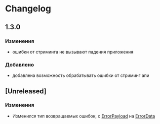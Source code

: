 # Changelog

## 1.3.0

### Изменения
- ошибки от стриминга не вызывают падения приложения

### Добавлено
- добавлена возможность обрабатывать ошибки от стриминг апи

## [Unreleased]

### Изменения
- Изменился тип возвращаемых ошибок, с [ErrorPayload](https://github.com/TinkoffCreditSystems/invest-openapi-js-sdk/blob/master/src/domain.ts#L313) на [ErrorData](https://github.com/TinkoffCreditSystems/invest-openapi-js-sdk/blob/master/src/domain.ts#L12)
